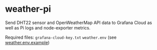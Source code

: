 # weather-pi

Send DHT22 sensor and OpenWeatherMap API data to Grafana Cloud as well as Pi logs and node-exporter metrics.

Required files:
`grafana-cloud-key.txt`
`weather.env` (see [weather.env.example](weather.env.example))